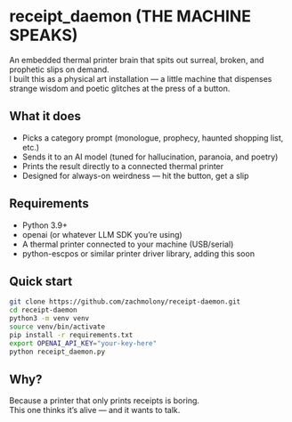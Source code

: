 # receipt_daemon (THE MACHINE SPEAKS)

An embedded thermal printer brain that spits out surreal, broken, and prophetic slips on demand.  
I built this as a physical art installation — a little machine that dispenses strange wisdom and poetic glitches at the press of a button.

## What it does

- Picks a category prompt (monologue, prophecy, haunted shopping list, etc.)
- Sends it to an AI model (tuned for hallucination, paranoia, and poetry)
- Prints the result directly to a connected thermal printer
- Designed for always-on weirdness — hit the button, get a slip

## Requirements

- Python 3.9+
- openai (or whatever LLM SDK you’re using)
- A thermal printer connected to your machine (USB/serial)
- python-escpos or similar printer driver library, adding this soon

## Quick start

```bash
git clone https://github.com/zachmolony/receipt-daemon.git
cd receipt-daemon
python3 -m venv venv
source venv/bin/activate
pip install -r requirements.txt
export OPENAI_API_KEY="your-key-here"
python receipt_daemon.py
```

## Why?

Because a printer that only prints receipts is boring.  
This one thinks it’s alive — and it wants to talk.

